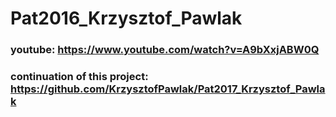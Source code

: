 # Pat2016_Krzysztof_Pawlak

### youtube: https://www.youtube.com/watch?v=A9bXxjABW0Q
### continuation of this project: https://github.com/KrzysztofPawlak/Pat2017_Krzysztof_Pawlak
